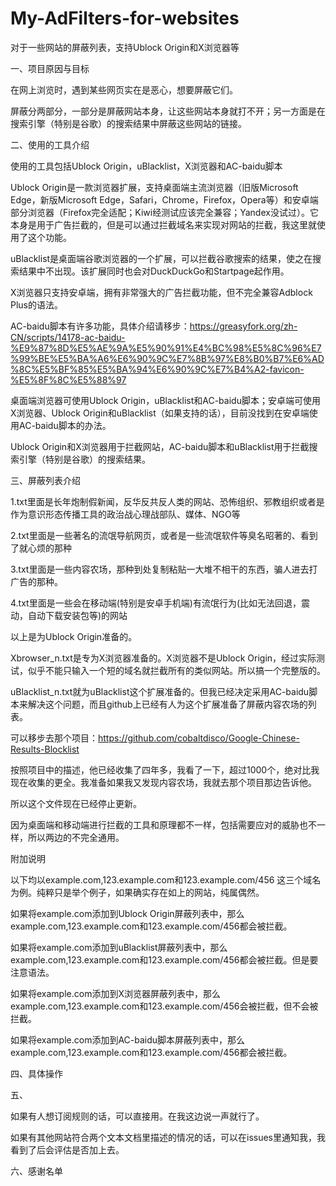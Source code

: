 # My-AdFilters-for-websites
对于一些网站的屏蔽列表，支持Ublock Origin和X浏览器等

一、项目原因与目标

在网上浏览时，遇到某些网页实在是恶心，想要屏蔽它们。

屏蔽分两部分，一部分是屏蔽网站本身，让这些网站本身就打不开；另一方面是在搜索引擎（特别是谷歌）的搜索结果中屏蔽这些网站的链接。

二、使用的工具介绍

使用的工具包括Ublock Origin，uBlacklist，X浏览器和AC-baidu脚本

Ublock Origin是一款浏览器扩展，支持桌面端主流浏览器（旧版Microsoft Edge，新版Microsoft Edge，Safari，Chrome，Firefox，Opera等）和安卓端部分浏览器（Firefox完全适配；Kiwi经测试应该完全兼容；Yandex没试过）。它本身是用于广告拦截的，但是可以通过拦截域名来实现对网站的拦截，我这里就使用了这个功能。

uBlacklist是桌面端谷歌浏览器的一个扩展，可以拦截谷歌搜索的结果，使之在搜索结果中不出现。该扩展同时也会对DuckDuckGo和Startpage起作用。

X浏览器只支持安卓端，拥有非常强大的广告拦截功能，但不完全兼容Adblock Plus的语法。

AC-baidu脚本有许多功能，具体介绍请移步：https://greasyfork.org/zh-CN/scripts/14178-ac-baidu-%E9%87%8D%E5%AE%9A%E5%90%91%E4%BC%98%E5%8C%96%E7%99%BE%E5%BA%A6%E6%90%9C%E7%8B%97%E8%B0%B7%E6%AD%8C%E5%BF%85%E5%BA%94%E6%90%9C%E7%B4%A2-favicon-%E5%8F%8C%E5%88%97

桌面端浏览器可使用Ublock Origin，uBlacklist和AC-baidu脚本；安卓端可使用X浏览器、Ublock Origin和uBlacklist（如果支持的话），目前没找到在安卓端使用AC-baidu脚本的办法。

Ublock Origin和X浏览器用于拦截网站，AC-baidu脚本和uBlacklist用于拦截搜索引擎（特别是谷歌）的搜索结果。

三、屏蔽列表介绍

1.txt里面是长年炮制假新闻，反华反共反人类的网站、恐怖组织、邪教组织或者是作为意识形态传播工具的政治战心理战部队、媒体、NGO等

2.txt里面是一些著名的流氓导航网页，或者是一些流氓软件等臭名昭著的、看到了就心烦的那种

3.txt里面是一些内容农场，那种到处复制粘贴一大堆不相干的东西，骗人进去打广告的那种。

4.txt里面是一些会在移动端(特别是安卓手机端)有流氓行为(比如无法回退，震动，自动下载安装包等)的网站

以上是为Ublock Origin准备的。

Xbrowser_n.txt是专为X浏览器准备的。X浏览器不是Ublock Origin，经过实际测试，似乎不能只输入一个短的域名就拦截所有的类似网站。所以搞一个完整版的。

uBlacklist_n.txt就为uBlacklist这个扩展准备的。但我已经决定采用AC-baidu脚本来解决这个问题，而且github上已经有人为这个扩展准备了屏蔽内容农场的列表。

可以移步去那个项目：https://github.com/cobaltdisco/Google-Chinese-Results-Blocklist

按照项目中的描述，他已经收集了四年多，我看了一下，超过1000个，绝对比我现在收集的更全。我准备如果我又发现内容农场，我就去那个项目那边告诉他。

所以这个文件现在已经停止更新。

因为桌面端和移动端进行拦截的工具和原理都不一样，包括需要应对的威胁也不一样，所以两边的不完全通用。

附加说明

以下均以example.com,123.example.com和123.example.com/456 这三个域名为例。纯粹只是举个例子，如果确实存在如上的网站，纯属偶然。

如果将example.com添加到Ublock Origin屏蔽列表中，那么example.com,123.example.com和123.example.com/456都会被拦截。

如果将example.com添加到uBlacklist屏蔽列表中，那么example.com,123.example.com和123.example.com/456都会被拦截。但是要注意语法。

如果将example.com添加到X浏览器屏蔽列表中，那么example.com,123.example.com和123.example.com/456会被拦截，但不会被拦截。

如果将example.com添加到AC-baidu脚本屏蔽列表中，那么example.com,123.example.com和123.example.com/456都会被拦截。

四、具体操作



五、

如果有人想订阅规则的话，可以直接用。在我这边说一声就行了。

如果有其他网站符合两个文本文档里描述的情况的话，可以在issues里通知我，我看到了后会评估是否加上去。

六、感谢名单


